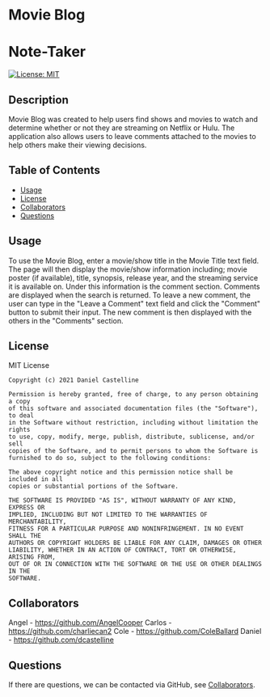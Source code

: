 # Movie Blog

# Note-Taker
  [![License: MIT](https://img.shields.io/badge/License-MIT-yellow.svg)](https://opensource.org/licenses/MIT)

  ## Description
  Movie Blog was created to help users find shows and movies to watch and determine whether or not they are streaming on Netflix or Hulu.  The application also allows users to leave comments attached to the movies to help others make their viewing decisions.

  ## Table of Contents
  - [Usage](#usage)
  - [License](#license)
  - [Collaborators](#collaborators)
  - [Questions](#questions)

  ## Usage
  To use the Movie Blog, enter a movie/show title in the Movie Title text field.  The page will then display the movie/show information including; movie poster (if available), title, synopsis, release year, and the streaming service it is available on.  Under this information is the comment section.  Comments are displayed when the search is returned.  To leave a new comment, the user can type in the "Leave a Comment" text field and click the "Comment" button to submit their input.  The new comment is then displayed with the others in the "Comments" section.  

  ## License
  MIT License

    Copyright (c) 2021 Daniel Castelline
    
    Permission is hereby granted, free of charge, to any person obtaining a copy
    of this software and associated documentation files (the "Software"), to deal
    in the Software without restriction, including without limitation the rights
    to use, copy, modify, merge, publish, distribute, sublicense, and/or sell
    copies of the Software, and to permit persons to whom the Software is
    furnished to do so, subject to the following conditions:
    
    The above copyright notice and this permission notice shall be included in all
    copies or substantial portions of the Software.
    
    THE SOFTWARE IS PROVIDED "AS IS", WITHOUT WARRANTY OF ANY KIND, EXPRESS OR
    IMPLIED, INCLUDING BUT NOT LIMITED TO THE WARRANTIES OF MERCHANTABILITY,
    FITNESS FOR A PARTICULAR PURPOSE AND NONINFRINGEMENT. IN NO EVENT SHALL THE
    AUTHORS OR COPYRIGHT HOLDERS BE LIABLE FOR ANY CLAIM, DAMAGES OR OTHER
    LIABILITY, WHETHER IN AN ACTION OF CONTRACT, TORT OR OTHERWISE, ARISING FROM,
    OUT OF OR IN CONNECTION WITH THE SOFTWARE OR THE USE OR OTHER DEALINGS IN THE
    SOFTWARE.
    
  ## Collaborators
  Angel - https://github.com/AngelCooper
  Carlos - https://github.com/charliecan2
  Cole - https://github.com/ColeBallard
  Daniel - https://github.com/dcastelline

  ## Questions
  If there are questions, we can be contacted via GitHub, see [Collaborators](#collaborators).
